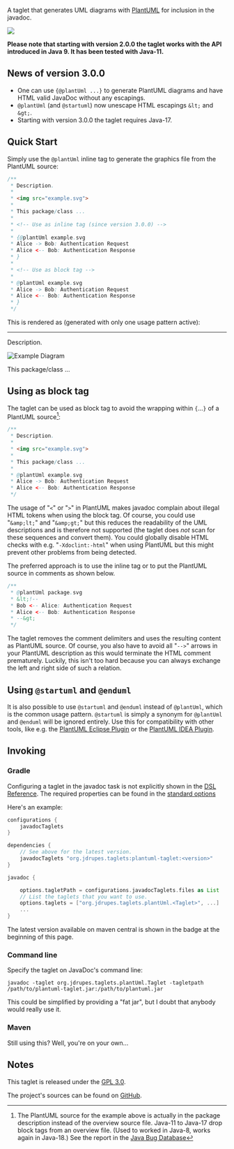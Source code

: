 A taglet that generates UML diagrams with
[PlantUML](http://plantuml.sourceforge.net/) for inclusion in the javadoc.

<a href="https://search.maven.org/#search%7Cga%7C1%7Cg%3A%22org.jdrupes.taglets%22%20AND%20a%3A%22plantuml-taglet%22"><img src="https://img.shields.io/maven-central/v/org.jdrupes.taglets/plantuml-taglet.svg"></a>

**Please note that starting with version 2.0.0 the taglet works with
the API introduced in Java 9. It has been tested with Java-11.**

## News of version 3.0.0

- One can use `{`<code>@plantUml ...</code>`}` to generate PlantUML diagrams and have HTML valid JavaDoc without any escapings.
- `@plantUml` (and `@startuml`) now unescape HTML escapings `&lt;` and `&gt;`.
- Starting with version 3.0.0 the taglet requires Java-17.

## Quick Start

Simply use the `@plantUml` inline tag to generate the graphics file from the
PlantUML source:

```java
/**
 * Description.
 *
 * <img src="example.svg">
 *
 * This package/class ...
 *
 * <!-- Use as inline tag (since version 3.0.0) -->
 *
 * {@plantUml example.svg
 * Alice -> Bob: Authentication Request
 * Alice <-- Bob: Authentication Response
 * }
 * 
 * <!-- Use as block tag -->
 *
 * @plantUml example.svg
 * Alice -> Bob: Authentication Request
 * Alice <-- Bob: Authentication Response
 * }
 */
```

This is rendered as (generated with only one usage pattern active):

---

Description.

![Example Diagram](org/jdrupes/taglets/plantUml/example.svg)

This package/class ...

## Using as block tag

The taglet can be used as block tag to avoid the wrapping within `{`...`}` of
a PlantUML source[^1]:

```java
/**
 * Description.
 *
 * <img src="example.svg">
 *
 * This package/class ...
 *
 * @plantUml example.svg
 * Alice -> Bob: Authentication Request
 * Alice <-- Bob: Authentication Response
 */
```

[^1]: The PlantUML source for the example above is actually
    in the package description instead of the overview source file.
    Java-11 to Java-17 drop block tags from an overview file.
    (Used to worked in Java-8, works again in Java-18.) See the report in 
    the [Java Bug Database](https://bugs.openjdk.org/browse/JDK-8264274)

The usage of "`<`" or "`>`" in PlantUML makes javadoc complain about
illegal HTML tokens when using the block tag. Of course, you could use
"`&amp;lt;`" and "`&amp;gt;`" but this reduces the readability of the UML
descriptions and is therefore not supported (the taglet does *not*
scan for these sequences and convert them). You could globally disable
HTML checks with e.g. "`-Xdoclint:-html`" when using PlantUML but this
might prevent other problems from being detected.

The preferred approach is to use the inline tag or to put the PlantUML
source in comments as shown below.

```java
/**
 * @plantUml package.svg
 * &lt;!--
 * Bob <-- Alice: Authentication Request
 * Alice <-- Bob: Authentication Response
 * --&gt;
 */
```

The taglet removes the comment delimiters and uses the resulting content
as PlantUML source. Of course, you also have to avoid all "`-->`" arrows in
your PlantUML description as this would terminate the HTML comment
prematurely. Luckily, this isn't too hard because you can always exchange
the left and right side of such a relation.

## Using `@startuml` and `@enduml`

It is also possible to use `@startuml` and `@enduml` instead of `@plantUml`,
which is the common usage pattern. `@startuml` is simply a synonym for
`@plantUml` and `@enduml` will be ignored entirely. Use this for
compatibility with other tools, like e.g. the
[PlantUML Eclipse Plugin](http://plantuml.com/eclipse) or the
[PlantUML IDEA Plugin](https://github.com/esteinberg/plantuml4idea).

## Invoking

### Gradle

Configuring a taglet in the javadoc task is not explicitly shown in the
[DSL Reference](https://docs.gradle.org/current/dsl/org.gradle.api.tasks.javadoc.Javadoc.html).
The required properties can be found in the
[standard options](https://docs.gradle.org/current/javadoc/org/gradle/external/javadoc/StandardJavadocDocletOptions.html)

Here's an example:

```groovy
configurations {
    javadocTaglets
}

dependencies {
    // See above for the latest version.
    javadocTaglets "org.jdrupes.taglets:plantuml-taglet:<version>"
}

javadoc {

    options.tagletPath = configurations.javadocTaglets.files as List
    // List the taglets that you want to use.
    options.taglets = ["org.jdrupes.taglets.plantUml.<Taglet>", ...]
    ...
}
```

The latest version available on maven central is shown in the badge at the
beginning of this page.

### Command line

Specify the taglet on JavaDoc's command line:

```terminal
javadoc -taglet org.jdrupes.taglets.plantUml.Taglet -tagletpath /path/to/plantuml-taglet.jar:/path/to/plantuml.jar
```

This could be simplified by providing a "fat jar", but I doubt that anybody would
really use it.

### Maven

Still using this? Well, you're on your own...

## Notes

This taglet is released under the
[GPL 3.0](http://www.gnu.org/licenses/gpl-3.0-standalone.html).

The project's sources can be found on
[GitHub](https://github.com/mnlipp/jdrupes-taglets).
